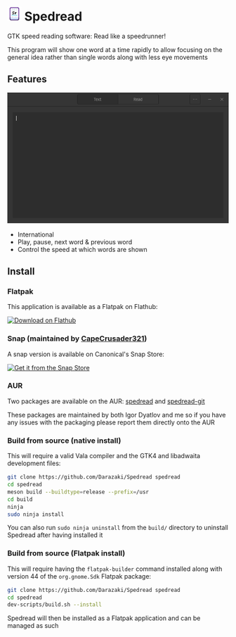# <img height="32" src="./data/icons/normal.svg" /> Spedread

GTK speed reading software: Read like a speedrunner!

This program will show one word at a time rapidly to allow focusing on the general idea rather than single words
along with less eye movements

## Features

![screenshot](./demo.gif)

- International
- Play, pause, next word & previous word
- Control the speed at which words are shown

## Install

### Flatpak

This application is available as a Flatpak on Flathub:

<a href='https://flathub.org/apps/details/com.github.Darazaki.Spedread'>
    <img width='180' alt='Download on Flathub'
    src='https://flathub.org/assets/badges/flathub-badge-en.png'/>
</a>

### Snap (maintained by [CapeCrusader321](https://github.com/CapeCrusader321))

A snap version is available on Canonical's Snap Store:

<a href='https://snapcraft.io/spedread'>
    <img width='180' alt='Get it from the Snap Store'
    src='https://snapcraft.io/static/images/badges/en/snap-store-black.svg'/>
</a>

### AUR

Two packages are available on the AUR:
[spedread](https://aur.archlinux.org/packages/spedread)
and [spedread-git](https://aur.archlinux.org/packages/spedread-git)

These packages are maintained by both Igor Dyatlov and me so if you have any
issues with the packaging please report them directly onto the AUR

### Build from source (native install)

This will require a valid Vala compiler and the GTK4 and libadwaita development files:

```sh
git clone https://github.com/Darazaki/Spedread spedread
cd spedread
meson build --buildtype=release --prefix=/usr
cd build
ninja
sudo ninja install
```

You can also run `sudo ninja uninstall` from the `build/` directory to
uninstall Spedread after having installed it

### Build from source (Flatpak install)

This will require having the `flatpak-builder` command installed along with
version 44 of the `org.gnome.Sdk` Flatpak package:

```sh
git clone https://github.com/Darazaki/Spedread spedread
cd spedread
dev-scripts/build.sh --install
```

Spedread will then be installed as a Flatpak application and can be managed as
such
